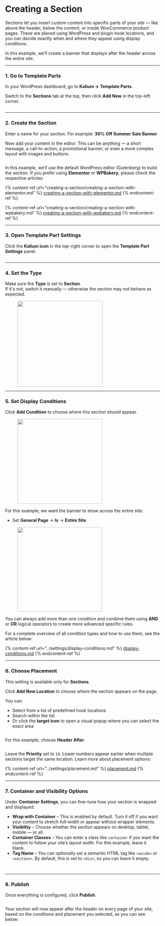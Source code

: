 # Creating a Section

Sections let you insert custom content into specific parts of your site — like above the header, below the content, or inside WooCommerce product pages. These are placed using WordPress and plugin hook locations, and you can decide exactly when and where they appear using display conditions.

In this example, we’ll create a banner that displays after the header across the entire site.

***

### 1. Go to Template Parts

In your WordPress dashboard, go to **Kalium → Template Parts**.

Switch to the **Sections** tab at the top, then click **Add New** in the top-left corner.

<figure><img src="../../.gitbook/assets/section-create.jpg" alt=""><figcaption></figcaption></figure>

***

### 2. Create the Section

Enter a name for your section. For example: **30% Off Summer Sale Banner**

Now add your content in the editor. This can be anything — a short message, a call-to-action, a promotional banner, or even a more complex layout with images and buttons.

<figure><img src="../../.gitbook/assets/title-content.jpg" alt=""><figcaption></figcaption></figure>

In this example, we’ll use the default WordPress editor (Gutenberg) to build the section. If you prefer using **Elementor** or **WPBakery**, please check the respective articles:

{% content-ref url="creating-a-section/creating-a-section-with-elementor.md" %}
[creating-a-section-with-elementor.md](creating-a-section/creating-a-section-with-elementor.md)
{% endcontent-ref %}

{% content-ref url="creating-a-section/creating-a-section-with-wpbakery.md" %}
[creating-a-section-with-wpbakery.md](creating-a-section/creating-a-section-with-wpbakery.md)
{% endcontent-ref %}

***

### 3. Open Template Part Settings

Click the **Kalium icon** in the top-right corner to open the **Template Part Settings** panel.

<figure><img src="../../.gitbook/assets/settings.jpg" alt=""><figcaption></figcaption></figure>

***

### 4. Set the Type

Make sure the **Type** is set to **Section**.\
If it's not, switch it manually — otherwise the section may not behave as expected.

<figure><img src="../../.gitbook/assets/type.jpg" alt="" width="278"><figcaption></figcaption></figure>

***

### 5. Set Display Conditions

Click **Add Condition** to choose where this section should appear.

<figure><img src="../../.gitbook/assets/conditions.jpg" alt="" width="276"><figcaption></figcaption></figure>

For this example, we want the banner to show across the entire site:

* Set **General Page** → **Is** → **Entire Site**

<figure><img src="../../.gitbook/assets/conditions-1.jpg" alt="" width="275"><figcaption></figcaption></figure>

You can always add more than one condition and combine them using **AND** or **OR** logical operators to create more advanced specific rules.

For a complete overview of all condition types and how to use them, see the article below:

{% content-ref url="../settings/display-conditions.md" %}
[display-conditions.md](../settings/display-conditions.md)
{% endcontent-ref %}

***

### 6. Choose Placement

This setting is available only for **Sections**.

Click **Add New Location** to choose where the section appears on the page.

You can:

* Select from a list of predefined hook locations
* Search within the list
* Or click the **target icon** to open a visual popup where you can select the exact area

<figure><img src="../../.gitbook/assets/placement.jpg" alt=""><figcaption></figcaption></figure>

For this example, choose **Header After**.

<figure><img src="../../.gitbook/assets/placement-1.jpg" alt=""><figcaption></figcaption></figure>

Leave the **Priority** set to `10`. Lower numbers appear earlier when multiple sections target the same location. Learn more about placement options:

{% content-ref url="../settings/placement.md" %}
[placement.md](../settings/placement.md)
{% endcontent-ref %}

***

### 7. Container and Visibility Options

Under **Container Settings**, you can fine-tune how your section is wrapped and displayed:

* **Wrap with Container** – This is enabled by default. Turn it off if you want your content to stretch full-width or appear without wrapper elements.
* **Visibility** – Choose whether the section appears on desktop, tablet, mobile — or all.
* **Container Classes** – You can enter a class like `container` if you want the content to follow your site’s layout width. For this example, leave it blank.
* **Tag Name** – You can optionally set a semantic HTML tag like `<aside>` or `<section>`. By default, this is set to `<div>`, so you can leave it empty.

<div><figure><img src="../../.gitbook/assets/container.jpg" alt=""><figcaption></figcaption></figure> <figure><img src="../../.gitbook/assets/container-settings.jpg" alt=""><figcaption></figcaption></figure></div>

***

### 8. Publish

Once everything is configured, click **Publish**.

<figure><img src="../../.gitbook/assets/publish.jpg" alt=""><figcaption></figcaption></figure>

Your section will now appear after the header on every page of your site, based on the conditions and placement you selected, as you can see below:

<figure><img src="../../.gitbook/assets/final.jpg" alt=""><figcaption></figcaption></figure>
